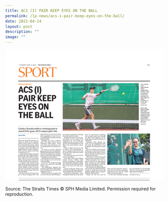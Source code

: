 ```yaml
---
title: ACS (I) PAIR KEEP EYES ON THE BALL
permalink: /lp-news/acs-i-pair-keep-eyes-on-the-ball/
date: 2022-04-14
layout: post
description: ""
image: ""
---
```


![](/images/Article-2_ACS-I-PAIR-KEEP-EYES-ON-THE-BALL-1.png)

Source: The Straits Times © SPH Media Limited. Permission required for reproduction.
